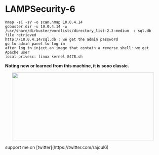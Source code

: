 # LAMPSecurity-6

```
nmap -sC -sV -o scan.nmap 10.0.4.14
gobuster dir -u 10.0.4.14 -w /usr/share/dirbuster/wordlists/directory_list-2.3-medium  : sql.db file retrieved
http://10.0.4.14/sql.db : we get the admin password 
go to admin panel to log in
after log in inject an image that contain a reverse shell: we get Apache user
local privesc: linux kernel 8478.sh 
```
**Noting new or learned from this machine, it is sooo classic.**
<p align="center">
  <img src="https://rajoul.github.io/my_write_up/image/kioptrix_2/motivation.gif" width="460" height="220">
</p>
support me on [twitter](https://twitter.com/rajoul6)
